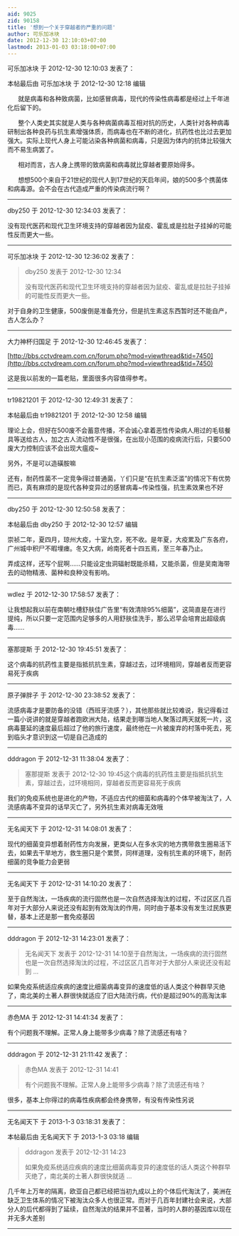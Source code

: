 ```yaml
---
aid: 9025
zid: 90158
title: '想到一个关于穿越者的严重的问题'
author: 可乐加冰块
date: 2012-12-30 12:10:03+07:00
lastmod: 2013-01-03 03:18:00+07:00
---
```


可乐加冰块 于 2012-12-30 12:10:03 发表了：

本帖最后由 可乐加冰块 于 2012-12-30 12:18 编辑 

      就是病毒和各种致病菌，比如感冒病毒，现代的传染性病毒都是经过上千年进化后留下的。

      整个人类史其实就是人类与各种病菌病毒互相对抗的历史，人类针对各种病毒研制出各种良药与抗生素增强体质，而病毒也在不断的进化，抗药性也比过去更加强大。实际上现代人身上可能沾染各种病菌和病毒，只是因为体内的抗体比较强大而不易生病罢了。

      相对而言，古人身上携带的致病菌和病毒就比穿越者要原始得多。

      想想500个来自于21世纪的现代人到17世纪的天启年间，娘的500多个携菌体和病毒源。会不会在古代造成严重的传染病流行啊？

---------

dby250 于 2012-12-30 12:34:03 发表了：

没有现代医药和现代卫生环境支持的穿越者因为鼠疫、霍乱或是拉肚子挂掉的可能性反而更大一些。

---------

可乐加冰块 于 2012-12-30 12:36:02 发表了：

> dby250 发表于 2012-12-30 12:34
> 
> 没有现代医药和现代卫生环境支持的穿越者因为鼠疫、霍乱或是拉肚子挂掉的可能性反而更大一些。



对于自身的卫生健康，500废倒是准备充分，但是抗生素这东西暂时还不能自产，古人怎么办？

---------

大力神杯归国足 于 2012-12-30 12:46:45 发表了：

[http://bbs.cctvdream.com.cn/forum.php?mod=viewthread&tid=7450](http://bbs.cctvdream.com.cn/forum.php?mod=viewthread&tid=7450)

这是我以前发的一篇老贴，里面很多内容值得参考。

---------

tr19821201 于 2012-12-30 12:49:31 发表了：

本帖最后由 tr19821201 于 2012-12-30 12:58 编辑 

理论上会，但好在500废不会蓄意传播，不会诚心拿着恶性传染病人用过的毛毯餐具等送给古人，加之古人流动性不是很强，在出现小范围的疫病流行后，只要500废大力控制应该不会出现大瘟疫~

另外，不是可以造磺胺嘛

还有，耐药性菌不一定竞争得过普通菌，丫们只是“在抗生素泛滥”的情况下有优势而已，真有麻烦的是现代各种变异过的感冒病毒~传染性强，抗生素效果也不好

---------

dby250 于 2012-12-30 12:50:58 发表了：

本帖最后由 dby250 于 2012-12-30 12:57 编辑 

崇祯二年，夏四月，琼州大疫，十室九空，死不收。是年夏，大疫累及广东各府，广州城中积尸不暇埋瘗。冬又大病，岭南死者十四五焉，至三年春乃止。

弄成这样，还写个屁啊……只能设定虫洞辐射既能杀精，又能杀菌，但是吴南海带去的动物精液、菌种和良种没有影响。

---------

wdlez 于 2012-12-30 17:58:57 发表了：

让我想起我以前在南朝吐槽舒肤佳广告里“有效清除95%细菌”，这简直是在进行提纯，所以只要一定范围内足够多的人用舒肤佳洗手，那么迟早会培育出超级病毒……

---------

塞那提斯 于 2012-12-30 19:45:51 发表了：

这个病毒的抗药性主要是指抵抗抗生素，穿越过去，过环境相同，穿越者反而更容易死于疾病

---------

原子弹胖子 于 2012-12-30 23:38:52 发表了：

流感病毒才是要防备的没错（西班牙流感？），其他那些就比较难说，我记得看过一篇小说讲的就是穿越者跑欧洲大陆，结果走到哪当地人聚落过两天就死一片，这病毒蔓延的速度最后超过了他的旅行速度，最终他在一片被废弃的村落中死去，死到临头才意识到这一切是自己造成的

---------

dddragon 于 2012-12-31 11:38:04 发表了：

> 塞那提斯 发表于 2012-12-30 19:45这个病毒的抗药性主要是指抵抗抗生素，穿越过去，过环境相同，穿越者反而更容易死于疾病



我们的免疫系统也是进化的产物，不适应古代的细菌和病毒的个体早被淘汰了，人流感病毒不变异的话早灭亡了，另外抗生素对病毒无效哦

---------

无名闻天下 于 2012-12-31 14:08:01 发表了：

现代的细菌变异想着耐药性方向发展，更类似人在多水灾的地方携带救生圈易活下去，如果去干旱地方，救生圈只是个累赘，同样道理，没有抗生素的环境下，耐药细菌的竞争能力会更弱

---------

无名闻天下 于 2012-12-31 14:10:20 发表了：

至于自然淘汰，一场疾病的流行固然也是一次自然选择淘汰的过程，不过区区几百年对于大部分人来说还没有起到有效淘汰的作用，同时由于基本没有发生过民族更替，基本上还是那一套免疫基因

---------

dddragon 于 2012-12-31 14:23:01 发表了：

> 无名闻天下 发表于 2012-12-31 14:10至于自然淘汰，一场疾病的流行固然也是一次自然选择淘汰的过程，不过区区几百年对于大部分人来说还没有起到 ...



如果免疫系统适应疾病的速度比细菌病毒变异的速度低的话人类这个种群早灭绝了，南北美的土著人群很快就适应了旧大陆流行病，代价是超过90%的高淘汰率

---------

赤色MA 于 2012-12-31 14:41:34 发表了：

有个问题我不理解。正常人身上能带多少病毒？除了流感还有啥？

---------

dddragon 于 2012-12-31 21:11:42 发表了：

> 赤色MA 发表于 2012-12-31 14:41
> 
> 有个问题我不理解。正常人身上能带多少病毒？除了流感还有啥？



很多，基本上你得过的病毒性疾病都会终身携带，有没有传染性另说

---------

无名闻天下 于 2013-1-3 03:18:31 发表了：

本帖最后由 无名闻天下 于 2013-1-3 03:18 编辑 


> 
> dddragon 发表于 2012-12-31 14:23
> 
> 如果免疫系统适应疾病的速度比细菌病毒变异的速度低的话人类这个种群早灭绝了，南北美的土著人群很快就适 ...



几千年上万年的隔离，欧亚自己都已经把当初九成以上的个体后代淘汰了，美洲在缺乏卫生体系的情况下被淘汰众多人也很正常。而对于几百年封建社会来说，大部分人的后代都得到了延续，自然淘汰的结果并不显著，当时的人群的基因库以现在并无多大差别

---------

